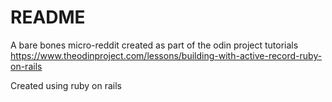 # README

A bare bones micro-reddit created as part of the odin project tutorials https://www.theodinproject.com/lessons/building-with-active-record-ruby-on-rails

Created using ruby on rails
